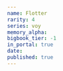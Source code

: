 ```yaml
---
name: Flotter
rarity: 4
series: voy
memory_alpha:
bigbook_tier: -1
in_portal: true
date:
published: true
---
```



